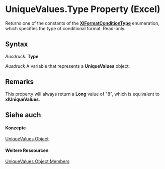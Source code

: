 
# UniqueValues.Type Property (Excel)

Returns one of the constants of the  **[XlFormatConditionType](ae97c695-f56a-c9ee-91b0-dac413c93428.md)** enumeration, which specifies the type of conditional format. Read-only.


## Syntax

 _Ausdruck_. **Type**

 _Ausdruck_ A variable that represents a **UniqueValues** object.


## Remarks

This property will always return a  **Long** value of "8", which is equivalent to **xlUniqueValues**.


## Siehe auch


#### Konzepte


[UniqueValues Object](1b8f056f-040c-7df4-8895-26a520cf6c1b.md)
#### Weitere Ressourcen


[UniqueValues Object Members](http://msdn.microsoft.com/library/53c161ba-b9ef-e052-2fd3-4c662454c5fc%28Office.15%29.aspx)